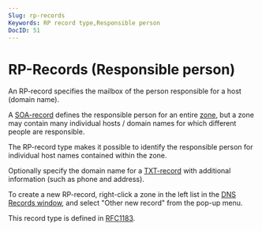 ```yaml
---
Slug: rp-records
Keywords: RP record type,Responsible person
DocID: 51
---
```

# RP-Records (Responsible person)

An RP-record specifies the mailbox of the person responsible for a host (domain name).

A [SOA-record](rec_soa.md) defines the responsible person for an entire [zone](df_zones.md), but a zone may contain many individual hosts / domain names for which different people are responsible.

The RP-record type makes it possible to identify the responsible person for individual host names contained within the zone.

Optionally specify the domain name for a [TXT-record](rec_txt.md) with additional information (such as phone and address).

To create a new RP-record, right-click a zone in the left list in the [DNS Records window](wd_records.md), and select "Other new record" from the pop-up menu.

This record type is defined in [RFC1183](http://www.rfc-editor.org/rfc/rfc1183.txt).
